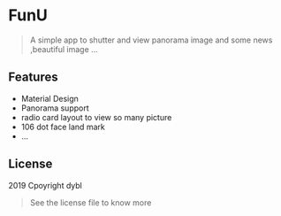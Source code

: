 # FunU

> A simple app to shutter and view panorama image 
> and some news ,beautiful image ...

## Features

- Material Design
- Panorama support
- radio card layout to view so many picture
- 106 dot face land mark 
- ...

## License

2019 Cpoyright dybl

> See the license file to know more


